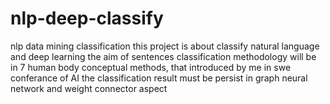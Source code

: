 # nlp-deep-classify
nlp data mining classification
this project is about classify natural language and  deep learning the aim of sentences
classification methodology will be in 7 human body conceptual methods, that introduced by me in swe conferance of AI
the classification result must be persist in graph neural network and weight connector aspect
